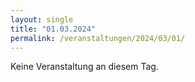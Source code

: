 ```yaml
---
layout: single
title: "01.03.2024"
permalink: /veranstaltungen/2024/03/01/
---
```


Keine Veranstaltung an diesem Tag.

